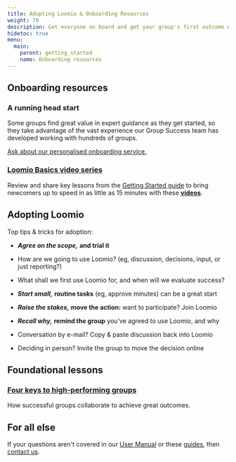 ```yaml
---
title: Adopting Loomio & Onboarding Resources
weight: 70
description: Get everyone on board and get your group's first outcome on Loomio.
hidetoc: true
menu:
  main:
    parent: getting_started
    name: Onboarding resources
---
```


## Onboarding resources

### A running head start

Some groups find great value in expert guidance as they get started, so they take advantage of the vast experience our Group Success team has developed working with hundreds of groups.

[Ask about our personalised onboarding service.](https://loomio.org/contact)

### [Loomio Basics video series](/en/overview-and-how-tos)
Review and share key lessons from the [Getting Started guide](/en/guides/getting_started) to bring newcomers up to speed in as little as 15 minutes with these [**videos**](/en/overview-and-how-tos).

## Adopting Loomio

Top tips & tricks for adoption:

- ***Agree on the scope,*** **and trial it**
 - How are we going to use Loomio? (eg, discussion, decisions, input, or just reporting?)
 - What shall we first use Loomio for, and when will we evaluate success?


- ***Start small,*** **routine tasks** (eg, approve minutes) can be a great start


- ***Raise the stakes,*** **move the action:** want to participate? Join Loomio


- ***Recall why,*** **remind the group** you’ve agreed to use Loomio, and why
 - Conversation by e-mail? Copy & paste discussion back into Loomio
 - Deciding in person? Invite the group to move the decision online

## Foundational lessons
### [Four keys to high-performing groups](/en/guides/four-patterns-of-success)
How successful groups collaborate to achieve great outcomes.

## For all else

If your questions aren't covered in our [User Manual](/) or these [guides](/en/guides), then [contact us](https://loomio.org/contact?utm_campaign=getting_started_guide_help&utm_term=help  "opens in new tab").
